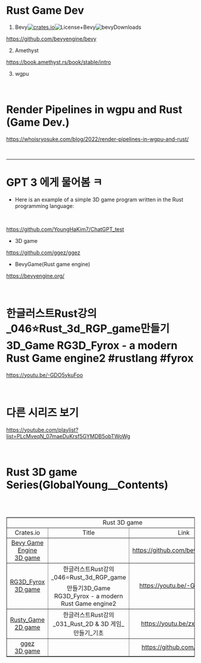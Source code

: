 # Rust Game Dev

1. Bevy[![crates.io](https://img.shields.io/crates/v/bevy.svg)](https://crates.io/crates/bevy)![License+Bevy](https://img.shields.io/badge/license-MIT%2FApache-blue.svg)![bevyDownloads](https://img.shields.io/crates/d/bevy.svg)

https://github.com/bevyengine/bevy

2. Amethyst

https://book.amethyst.rs/book/stable/intro

3. wgpu

<br>

# Render Pipelines in wgpu and Rust (Game Dev.)

https://whoisryosuke.com/blog/2022/render-pipelines-in-wgpu-and-rust/

<br>

<hr>


# GPT 3 에게 물어봄 ㅋ

- Here is an example of a simple 3D game program written in the Rust programming language:

<br>

https://github.com/YoungHaKim7/ChatGPT_test

- 3D game

https://github.com/ggez/ggez

- BevyGame(Rust game engine)

https://bevyengine.org/

<br>

# 한글러스트Rust강의\_046⭐️Rust_3d_RGP_game만들기3D_Game RG3D_Fyrox - a modern Rust Game engine2 #rustlang #fyrox

https://youtu.be/-GDO5ykuFoo

<br>

# 다른 시리즈 보기

https://youtube.com/playlist?list=PLcMveqN_07maeDuKrsf5GYMDB5obTWoWg

<br>

# Rust 3D game Series(GlobalYoung\_\_Contents)

<br>

<br>

<table border="1">
    <tr>
    <td colspan="3" align="center">Rust 3D game</td>
    </tr>
    <tr align="center">
        <td>Crates.io </td>
        <td>Title</td>
        <td>Link</td>
    </tr>
    <tr align="center">
        <td><a href="https://github.com/bevyengine/bevy">Bevy Game Engine<br>3D game</td></a>
        <td></td>
        <td><a href="https://github.com/bevyengine/bevy">https://github.com/bevyengine/bevy</a></td>
    </tr>
    <tr align="center">
        <td><a href="https://github.com/FyroxEngine/Fyrox">RG3D_Fyrox<br>3D game</td></a>
        <td>한글러스트Rust강의_046⭐️Rust_3d_RGP_game만들기3D_Game RG3D_Fyrox - a modern Rust Game engine2</td>
        <td><a href="https://youtu.be/-GDO5ykuFoo">https://youtu.be/-GDO5ykuFoo</a></td>
    </tr>
    <tr align="center">
        <td><a href="https://github.com/CleanCut/rusty_engine">Rusty_Game<br>2D game</td></a>
        <td>한글러스트Rust강의_031_Rust_2D & 3D 게임_만들기_기초</td>
        <td><a href="https://youtu.be/zxvtpyuMcFE">https://youtu.be/zxvtpyuMcFE</a></td>
    </tr>
    <tr align="center">
        <td><a href="https://ggez.rs/">ggez<br>3D game</td></a>
        <td></td>
        <td><a href="https://github.com/ggez/ggez">https://github.com/ggez/ggez</a></td>
    </tr>
</table>
